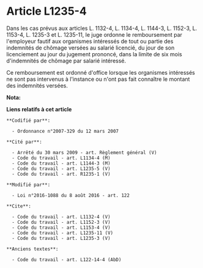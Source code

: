 # Article L1235-4

Dans les cas prévus aux articles L. 1132-4, L. 1134-4, L. 1144-3, L. 1152-3, L. 1153-4, L. 1235-3 et L. 1235-11, le juge
ordonne le remboursement par l'employeur fautif aux organismes intéressés de tout ou partie des indemnités de chômage versées
au salarié licencié, du jour de son licenciement au jour du jugement prononcé, dans la limite de six mois d'indemnités de
chômage par salarié intéressé. 

Ce remboursement est ordonné d'office lorsque les organismes intéressés ne sont pas intervenus à l'instance ou n'ont pas fait
connaître le montant des indemnités versées.

**Nota:**



**Liens relatifs à cet article**

	**Codifié par**:

	  - Ordonnance n°2007-329 du 12 mars 2007

	**Cité par**:

	  - Arrêté du 30 mars 2009 - art. Règlement général (V)
	  - Code du travail - art. L1134-4 (M)
	  - Code du travail - art. L1144-3 (M)
	  - Code du travail - art. L1235-5 (V)
	  - Code du travail - art. R1235-1 (V)

	**Modifié par**:

	  - Loi n°2016-1088 du 8 août 2016 - art. 122

	**Cite**:

	  - Code du travail - art. L1132-4 (V)
	  - Code du travail - art. L1152-3 (V)
	  - Code du travail - art. L1153-4 (V)
	  - Code du travail - art. L1235-11 (V)
	  - Code du travail - art. L1235-3 (V)

	**Anciens textes**:

	  - Code du travail - art. L122-14-4 (AbD)
